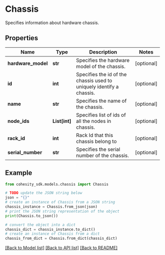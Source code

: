 # Chassis

Specifies information about hardware chassis.

## Properties

Name | Type | Description | Notes
------------ | ------------- | ------------- | -------------
**hardware_model** | **str** | Specifies the hardware model of the chassis. | [optional] 
**id** | **int** | Specifies the id of the chassis used to uniquely identify a chassis. | [optional] 
**name** | **str** | Specifies the name of the chassis. | [optional] 
**node_ids** | **List[int]** | Specifies list of ids of all the nodes in chassis. | [optional] 
**rack_id** | **int** | Rack Id that this chassis belong to | [optional] 
**serial_number** | **str** | Specifies the serial number of the chassis. | [optional] 

## Example

```python
from cohesity_sdk.models.chassis import Chassis

# TODO update the JSON string below
json = "{}"
# create an instance of Chassis from a JSON string
chassis_instance = Chassis.from_json(json)
# print the JSON string representation of the object
print(Chassis.to_json())

# convert the object into a dict
chassis_dict = chassis_instance.to_dict()
# create an instance of Chassis from a dict
chassis_from_dict = Chassis.from_dict(chassis_dict)
```
[[Back to Model list]](../README.md#documentation-for-models) [[Back to API list]](../README.md#documentation-for-api-endpoints) [[Back to README]](../README.md)


